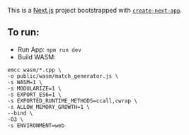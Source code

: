 This is a [Next.js](https://nextjs.org) project bootstrapped with [`create-next-app`](https://nextjs.org/docs/app/api-reference/cli/create-next-app).

## To run:
- Run App: `npm run dev`
- Build WASM:
```
emcc wasm/*.cpp \
-o public/wasm/match_generator.js \
-s WASM=1 \
-s MODULARIZE=1 \
-s EXPORT_ES6=1 \
-s EXPORTED_RUNTIME_METHODS=ccall,cwrap \
-s ALLOW_MEMORY_GROWTH=1 \
--bind \
-O3 \
-s ENVIRONMENT=web
```